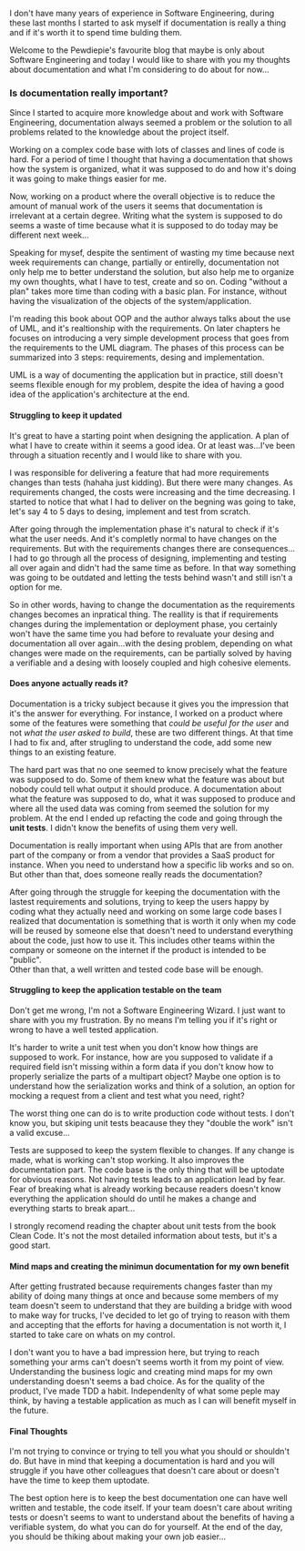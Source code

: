 <div style="text-align: left;">
    <p>
        I don't have many years of experience in Software Engineering, during these last months
        I started to ask myself if documentation is really a thing and if it's worth it
        to spend time bulding them.
    </p>
    <p>
        Welcome to the Pewdiepie's favourite blog that maybe is only about Software Engineering
        and today I would like to share with you my thoughts about documentation and what I'm
        considering to do about for now... 
    </p>
    <h3>Is documentation really important?</h3>
    <p>
        Since I started to acquire more knowledge about and work with Software Engineering,
        documentation always seemed a problem or the solution to all problems related to
        the knowledge about the project itself.
    </p>
    <p>
        Working on a complex code base with lots of classes and lines of code is hard.
        For a period of time I thought that having a documentation that shows how the system
        is organized, what it was supposed to do and how it's doing it
        was going to make things easier for me.
    </p>
    <p>
        Now, working on a product where the overall objective is to reduce the amount
        of manual work of the users it seems that documentation is irrelevant at a certain
        degree. Writing what the system is supposed to do seems a waste of time because
        what it is supposed to do today may be different next week...
    </p>
    <p>
        Speaking for mysef, despite the sentiment of wasting my time because next week
        requirements can change, partially or entirelly, documentation not only help
        me to better understand the solution, but also help me
        to organize my own thoughts, what I have to test, create and so on. Coding "without
        a plan" takes more time than coding with a basic plan. For instance, without having
        the visualization of the objects of the system/application.
    </p>
    <p>
        I'm reading this book about OOP and the author always talks about the use of UML,
        and it's realtionship with the requirements. On later chapters he focuses on
        introducing a very simple development process that goes from the requirements to
        the UML diagram.
        The phases of this process can be summarized into 3 steps: 
        requirements, desing and implementation.
    </p>
    <p>
        UML is a way of documenting the application but in practice, still doesn't seems
        flexible enough for my problem, despite the idea of having a good idea of
        the application's architecture at the end.
    </p>
    <h4>Struggling to keep it updated</h4>
    <p>
        It's great to have a starting point when designing the application. A plan of what
        I have to create within it seems a good idea. Or at least was...I've been through
        a situation recently and I would like to share with you.
    </p>
    <p>
        I was responsible for delivering a feature that had more
        requirements changes than tests (hahaha just kidding). But there were many changes.
        As requirements changed, the costs were increasing and the time decreasing.
        I started to notice that what I had to deliver on the begning was going to take,
        let's say 4 to 5 days to desing, implement and test from scratch.
    </p>
    <p>
        After going through the implementation phase it's natural to check if it's
        what the user needs. And it's completly normal to have changes on the requirements.
        But with the requirements changes there are consequences... I had to go through
        all the process of designing, implementing and testing all over again and didn't had
        the same time as before. In that way something was going to be outdated and letting
        the tests behind wasn't and still isn't a option for me.
    </p>
    <p>
        So in other words, having to change the documentation as the requirements changes
        becomes an inpratical thing. The reallity is that if requirements changes during the
        implementation or deployment phase, you certainly won't have the same time you had
        before to revaluate your desing and documentation all over again...with
        the desing problem, depending on what changes were made on the requirements,
        can be partially solved by having a verifiable and a desing with loosely coupled
        and high cohesive elements.
    </p>
    <h4>Does anyone actually reads it?</h4>
    <p>
        Documentation is a tricky subject because it gives you the impression that it's
        the answer for everything. For instance, I worked on a product where some of
        the features were something that <i>could be useful for the user</i> and not
        <i>what the user asked to build</i>, these are two different things.
        At that time I had to fix and, after strugling to understand the code,
        add some new things to an existing feature.
    </p>
    <p>
        The hard part was that no one seemed to
        know precisely what the feature was supposed to do. Some of them knew what
        the feature was about but nobody could tell what output it should produce.
        A documentation about what the feature was supposed to do, what it was supposed
        to produce and where all the used data was coming from seemed the solution
        for my problem. At the end I ended up refacting the code and going through
        the <strong>unit tests</strong>. I didn't know the benefits of using them
        very well.
    </p>
    <p>
        Documentation is really important when using APIs that are from another part of the
        company or from a vendor that provides a SaaS product for instance. When you need to
        understand how a specific lib works and so on. But other than that, does someone
        really reads the documentation?
    </p>
    <p>
        After going through the struggle for keeping the documentation with the lastest
        requirements and solutions, trying to keep the users happy by coding what
        they actually need and working on some
        large code bases I realized that documentation is something that
        is worth it only when my code will be reused by someone else that doesn't need to
        understand everything about the code, just how to use it. This includes other teams
        within the company or someone on the internet if the product is intended to
        be "public".
        <br>
        Other than that, a well written and tested code base will be enough.
    </p>
    <h4>Struggling to keep the application testable on the team</h4>
    <p>
        Don't get me wrong, I'm not a Software Engineering Wizard. I just want to share
        with you my frustration. By no means I'm telling you if it's right or
        wrong to have a well tested application.
    </p>
    <p>
        It's harder to write a unit test when you don't know how things are supposed to work.
        For instance, how are you supposed to validate if a required field isn't missing
        within a form data if you don't know how to properly serialize the parts of a multipart
        object? Maybe one option is to understand how the serialization works and think of
        a solution, an option for mocking a request from a client and test what you need, right?
    </p>
    <p>
        The worst thing one can do is to write production code without tests. I don't know you,
        but skiping unit tests beacause they they "double the work" isn't a valid
        excuse...
    </p>
    <p>
        Tests are supposed to keep the system flexible to changes. If any change is made,
        what is working can't stop working. It also improves the documentation part.
        The code base is the only thing that will be uptodate for obvious reasons. Not having
        tests leads to an application lead by fear. Fear of breaking what is already working
        because readers doesn't know everything the application should do until he makes a
        change and everything starts to break apart...
    </p>
    <p>
        I strongly recomend reading the chapter about unit tests from the book Clean Code.
        It's not the most detailed information about tests, but it's a good start.
    </p>
    <h4>Mind maps and creating the minimun documentation for my own benefit</h4>
    <p>
        After getting frustrated because requirements changes faster than my ability
        of doing many things at once and because some members of my team doesn't seem
        to understand that they are building a bridge with wood to make way for trucks,
        I've decided to let go of trying to reason with them and accepting that
        the efforts for having a documentation is not worth it, I
        started to take care on whats on my control.
    </p>
    <p>
        I don't want you to have a bad impression here, but trying to reach something
        your arms can't doesn't seems worth it from my point of view.
        Understanding the business logic and
        creating mind maps for my own understanding doesn't seems a bad choice. As for
        the quality of the product, I've made TDD a habit. Independenlty of what
        some peple may think, by having a testable application as much as I can will
        benefit myself in the future.
    </p>
    <h4>Final Thoughts</h4>
    <p>
        I'm not trying to convince or trying to tell you what you should or shouldn't do.
        But have in mind that keeping a documentation is hard and you will struggle if you
        have other colleagues that doesn't care about or doesn't have the time to keep them
        uptodate.
    </p>
    <p>
        The best option here is to keep the best documentation one can have well written
        and testable, the code itself. If your team doesn't care about writing tests or
        doesn't seems to want to understand about the benefits of having a verifiable system,
        do what you can do for yourself. At the end of the day, you should be thiking about
        making your own job easier...
    </p>
</div>